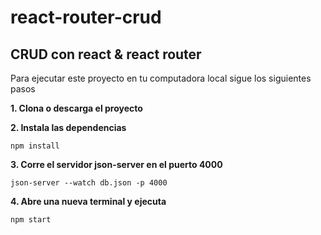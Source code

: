 # react-router-crud
CRUD con react &amp; react router
---

Para ejecutar este proyecto en tu computadora local sigue los siguientes pasos

**1. Clona o descarga el proyecto**

**2. Instala las dependencias**
```
npm install
```
**3. Corre el servidor json-server en el puerto 4000**
```
json-server --watch db.json -p 4000
```
**4. Abre una nueva terminal y ejecuta**
```
npm start
```


